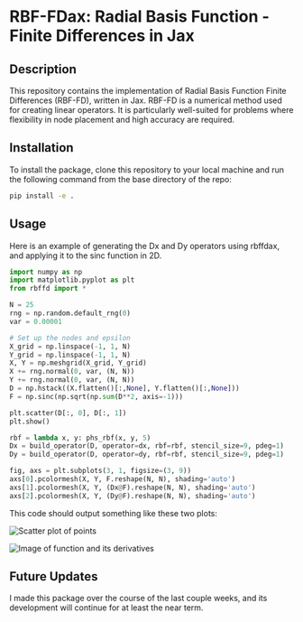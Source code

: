 # RBF-FDax: Radial Basis Function - Finite Differences in Jax

## Description
This repository contains the implementation of Radial Basis Function Finite Differences (RBF-FD), written in Jax. RBF-FD is a numerical method used for creating linear operators. It is particularly well-suited for problems where flexibility in node placement and high accuracy are required.

## Installation
To install the package, clone this repository to your local machine and run the following command from the base directory of the repo:

```bash
pip install -e .
```


## Usage 

Here is an example of generating the Dx and Dy operators using rbffdax, and applying it to the sinc function in 2D. 

```python
import numpy as np
import matplotlib.pyplot as plt
from rbffd import *

N = 25
rng = np.random.default_rng(0)
var = 0.00001

# Set up the nodes and epsilon
X_grid = np.linspace(-1, 1, N)
Y_grid = np.linspace(-1, 1, N)
X, Y = np.meshgrid(X_grid, Y_grid)
X += rng.normal(0, var, (N, N))
Y += rng.normal(0, var, (N, N))
D = np.hstack((X.flatten()[:,None], Y.flatten()[:,None]))
F = np.sinc(np.sqrt(np.sum(D**2, axis=-1)))

plt.scatter(D[:, 0], D[:, 1])
plt.show()

rbf = lambda x, y: phs_rbf(x, y, 5)
Dx = build_operator(D, operator=dx, rbf=rbf, stencil_size=9, pdeg=1)
Dy = build_operator(D, operator=dy, rbf=rbf, stencil_size=9, pdeg=1)

fig, axs = plt.subplots(3, 1, figsize=(3, 9))
axs[0].pcolormesh(X, Y, F.reshape(N, N), shading='auto')
axs[1].pcolormesh(X, Y, (Dx@F).reshape(N, N), shading='auto')
axs[2].pcolormesh(X, Y, (Dy@F).reshape(N, N), shading='auto')

```

This code should output something like these two plots:

![Scatter plot of points](https://github.com/kvndhrty/RBF-FDax/assets/35179093/9a6c8b41-72fe-443c-868e-65a2518f7636)

![Image of function and its derivatives](https://github.com/kvndhrty/RBF-FDax/assets/35179093/8efc3f64-c1f0-4827-a3ee-92a01edae071)

## Future Updates
I made this package over the course of the last couple weeks, and its development will continue for at least the near term.
